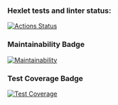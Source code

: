 ### Hexlet tests and linter status:
[![Actions Status](https://github.com/Aleksandr2302/frontend-project-46/workflows/hexlet-check/badge.svg)](https://github.com/Aleksandr2302/frontend-project-46/actions)


### Maintainability Badge
[![Maintainability](https://api.codeclimate.com/v1/badges/c9b75861f43bfd3e4ef8/maintainability)](https://codeclimate.com/github/Aleksandr2302/frontend-project-46/maintainability)


### Test Coverage Badge
[![Test Coverage](https://api.codeclimate.com/v1/badges/c9b75861f43bfd3e4ef8/test_coverage)](https://codeclimate.com/github/Aleksandr2302/frontend-project-46/test_coverage)
